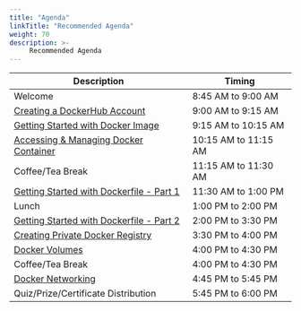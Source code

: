 ```yaml
---
title: "Agenda"
linkTitle: "Recommended Agenda"
weight: 70
description: >-
     Recommended Agenda
---
```



| Description | Timing |
| --- | --- |
| Welcome | 8:45 AM to 9:00 AM |
| [Creating a DockerHub Account](../prerequisite/) | 9:00 AM to 9:15 AM |
| [Getting Started with Docker Image](../getting-started/) | 9:15 AM to 10:15 AM |
| [Accessing & Managing Docker Container](../accessing-and-managing/) | 10:15 AM to 11:15 AM |
| Coffee/Tea Break | 11:15 AM to 11:30 AM |
| [Getting Started with Dockerfile - Part 1](../dockerfile/) | 11:30 AM to 1:00 PM|
| Lunch | 1:00 PM to 2:00 PM |
| [Getting Started with Dockerfile - Part 2](../dockerfile/)| 2:00 PM to 3:30 PM |
| [Creating Private Docker Registry](../registry/) | 3:30 PM to 4:00 PM|
| [Docker Volumes](../volumes) | 4:00 PM to 4:30 PM |
| Coffee/Tea Break | 4:00 PM to 4:30 PM |
| [Docker Networking](../networking/) | 4:45 PM to 5:45 PM |
| Quiz/Prize/Certificate Distribution | 5:45 PM to 6:00 PM |
